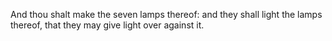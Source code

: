 And thou shalt make the seven lamps thereof: and they shall light the lamps thereof, that they may give light over against it.
